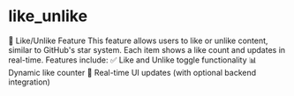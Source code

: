 # like_unlike
💖 Like/Unlike Feature This feature allows users to like or unlike content, similar to GitHub's star system. Each item shows a like count and updates in real-time. Features include:  ✅ Like and Unlike toggle functionality  📊 Dynamic like counter  🔄 Real-time UI updates (with optional backend integration) 
